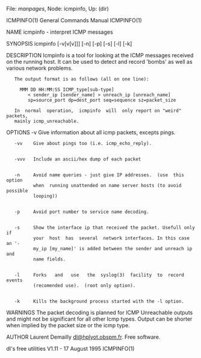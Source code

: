File: *manpages*,  Node: icmpinfo,  Up: (dir)

ICMPINFO(1)                 General Commands Manual                ICMPINFO(1)



NAME
       icmpinfo - interpret ICMP messages


SYNOPSIS
       icmpinfo [-v[v[v]]] [-n] [-p] [-s] [-l] [-k]


DESCRIPTION
       Icmpinfo  is  a  tool  for looking at the ICMP messages received on the
       running host.  It can be used to detect and record 'bombs' as  well  as
       various network problems.

       The output format is as follows (all on one line):

         MMM DD HH:MM:SS ICMP_type[sub-type]
            < sender_ip [sender_name] > unreach_ip [unreach_name]
            sp=source_port dp=dest_port seq=sequence sz=packet_size

       In  normal  operation,  icmpinfo  will  only report on "weird" packets,
       mainly icmp_unreachable.


OPTIONS
       -v     Give information about all icmp packets, excepts pings.


       -vv    Give about pings too (i.e. icmp_echo_reply).


       -vvv   Include an ascii/hex dump of each packet


       -n     Avoid name queries - just give IP addresses.  (use  this  option
              when  running unattended on name server hosts (to avoid possible
              looping))


       -p     Avoid port number to service name decoding.


       -s     Show the interface ip that received the packet. Usefull only  if
              your  host  has  several  network interfaces. In this case an '-
              my_ip [my_name]' is added between the sender and unreach ip  and
              name fields.


       -l     Forks   and   use   the  syslog(3)  facility  to  record  events
              (recomended use).  (root only option).


       -k     Kills the background process started with the -l option.


WARNINGS
       The packet decoding is planned for ICMP Unreachable outputs  and  might
       not be significant for all other Icmp types. Output can be shorter when
       implied by the packet size or the icmp type.


AUTHOR
       Laurent Demailly <dl@hplyot.obspm.fr>. Free software.



dl's free utilities         V1.11 - 17 August 1995                 ICMPINFO(1)
